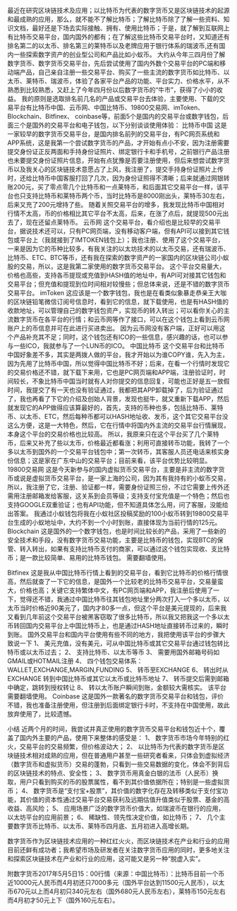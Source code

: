 最近在研究区块链技术及应用；以比特币为代表的数字货币又是区块链技术的起源和最成熟的应用，那么，就不能不了解比特币；了解比特币除了了解一些资料、知识文档，最好还是下场去实际接触、拥有、使用比特币；于是，就了解到互联网上有比特币交易平台，国内国外的都有；在了解这些比特币交易平台时，又知道还有排名第二的以太币、排名第三的莱特币以及老牌应用于银行体系的瑞波币,还有国内一些探索数字资产的创业型公司和产品比如小蚁币。
大约从今年三四月份了解数字货币、数字货币交易平台，先后尝试使用了国内外数个交易平台的PC端和移动端产品，自己亲自注册一些交易平台、购买了一些主流的数字货币如比特币、以太币、莱特币、瑞波币，体验了各家平台产品的功能、平台实力、价格水平，从不熟悉到比较熟悉，又赶上了今年四月份以后数字货币的“牛市”，获得了小小的收益。
我的原则是选取排名前几名的产品或交易平台去体验，主要使用、下载的交易平台有比特币中国、云币网、中国比特币、19800交易网、imToken、Blockchain、Bitfinex、 coinbase等，前面5个是国内的交易平台或数字钱包，后面三个是国外的交易平台和电子钱包，以下分别谈谈使用体验：
比特币中国
这是一家较早的数字货币交易平台，是国内排名前列的交易平台，有PC网页系统和APP系统，这是我第一个尝试数字货币的产品，才开始有点小不安，因为注册需要提交身份证正反两面和手持身份证照片、绑定银行卡和手机号，之前银行产品注册也未要提交身份证照片信息，开始有点犹豫是否要注册使用，但后来想尝试数字货币以及我关心的区块链技术意愿占了上风，我注册了，提交手持身份证照片上传时，还给比特币中国客服打回了几次，因为身份证照得不清晰；后来就通过网银转账200元，买了零点零几个比特币和一点莱特币，和后面其它交易平台一样，该平台也只支持比特币和莱特币两个币，当时比特币是8000刚出头，莱特币30左右，后来又充了200元增持了些。
随着关照交易平台的增多，我发现比特币中国相对行情不太高，币的价格相比其它平台不太高，后来，在涨了点后，就提现500元出去了，现在还留点莱特币。
云币网
这个交易平台，看介绍也是比较早的交易平台，据说技术还可以，只有PC网页端，没有移动客户端，但有API可以接到其它钱包或平台上（我就接到了IMTOKEN钱包上）；我也注册、使用了这个交易平台，一来是因为它的币种比较多，有我关注的以太坊技术的以太币交易，还有瑞波币、比特币、ETC、BTC等币，还有我在探索的数字资产的一家国内的区块链公司小蚁股的交易，所以，这是我第二家使用的数字货币交易平台。
这个平台交易量大，价格也高些，支持各币提现或充值到HASH值的地址中，有API可对接其它钱包和交易平台；但充值和提现到位时间相对较慢些；但总体来说，还是不错的数字货币交易平台。
imToken
这应该是一个数字钱包，我也是在看类似象暴走恭亲王大咖的区块链铅笔微信订阅号信息时，看到它的信息，就下载使用，也是有HASH值的收款地址，可以管理自己的数字钱包资产，实现币的转入转出；可以看你关心的主流数字货币在各平台的行情；和云币网等作了接口，可以在这个钱包上看到云币网账户上的币信息并可在此进行买进卖出。
因为云币网没有客户端，正好可以用这个产品补充其不足；同时，这个钱包还有ICO的一些信息，感兴趣的话，也可以参与一些ICO，我就参与了一个LUN币的ICO。
中国比特币
这个交易平台和比特币中国好象差不多，其实是两拨人做的平台，我才开始以为谁COPY谁，先入为主，因为先用了比特币中国，所以觉得中国比特币不好；后来，在看一个行情时发现它的交易价格还不错，就下载下来用，它也是PC网页端和APP端，注册验证时，时间较长，不象比特币中国当时就有人对你提交的信息回复，可能也正好是五一放假时间，我提交了有一天也没有验证通过，我都把其APP卸载掉了，后为验证通过了，我也再看了下它的介绍及创始人背景，发现也挺牛，就又重新下载APP，然后就发现它的APP做得应该算最好的，首先，支持的币种也多，包括比特币、莱特币、以太币、ETC，然后每种币都可以HASH地址收、发币，这个其它交易平台没这么方便，这是一大特色，然后，它在行情中将国内外主流的交易平台行情展现，本身这个平台的交易价格也比较高。
	所以，我原来只在这个平台买了几个莱特币，后来又补充了些以太币，价格最近都看涨；利用可直接转币功能，我转了一个多以太币到国外的一个交易平台钱包中；第一次转币，其客服人员还电话来核实身份信息；这是家在广东中山的交易平台；目前来看，该平台优势比较明显。
19800交易网
这是今天新参与的国内虚拟货币交易平台，主要是非主流的数字货币或说是虚拟货币交易平台，是一家上海的公司，因为其有我持有的小蚁币交易，所以，我注册了它，注册、验证都一样，需要身份证照三份，不过它需要上传外还需用注册邮箱发给客服，这关系到会员等级；支持支付宝充值是一个特色；然后也支持GOOGLE双重验证；也有API功能，但不知道具体怎么用，问了客服，没能给出答案。
我通过小蚁钱包将我在小蚁社区投稿奖励的100小蚁币转到19800交易平台生成的小蚁地址中，大约不到一个小时到账，直接体现为当前行情的125元。
Blockchain
这是国外的一个数字钱包，也是时间比较长的产品，采用了一些新的安全技术和手段，没有数字货币交易功能，主要是比特币的钱包，实现BTC的保管、转入转出，如果有支持比特币支付的商家，可以通过这个钱包实现收、支比特币；是一款比较简单、易用的比特币钱包。
需要翻墙使用。

Bitfinex
这是我从中国比特币行情上看到的交易平台，看到它比特币的价格行情很高，然后就查了一下它的信息，是国外一个比较老的比特币交易平台，交易量蛮大，价格也高；关键它支持繁体中文，有PC网页端和APP，我注册后使用了一下，觉得还不错，我通过中国比特币往其钱包地址里分两次打入一个多以太币，以太币当时价格近90美元了，国内才80多一点，但这个平台是美元提现的，后来我又看到几年前这个交易平台被黑客窃取了很多比特币，所以我又把我这一个多以太币转回国内交易平台上中国比特币上，也是通过HASH地址直接转币过来的，瞬时到账。
国外交易平台和国内平台使用有些不同的地方，我把使用该平台的步骤大致说一下
1、	美元充值，没有美元，可从中国比特币或其它交易平台通过钱包转比特币或以太币过去；
2、	支持比特币、以太币等币
3、	需要用国外邮箱号码如GMAIL或HOTMAIL注册
4、	四个钱包交易体系：WALLET,EXCHANGE,MARGIN,FUNDING
5、	转币至EXCHANGE
6、	转出时从EXCHANGE 转到中国比特币或其它以太币或比特币地址
7、	转币提交后需到邮箱中确定，跳转到授权转让
8、	转以太币账户瞬间到账，金额较大需核实。
该平台需要翻墙使用。
Coinbase
这是国外一款著名的数字货币交易平台和钱包，评价不错，我也准备注册使用，但注册到后面绑定银行卡时，不支持在中国使用，故此放弃使用了，比较遗憾。

小结
近两个月的时间，我尝试并真正使用的数字货币交易平台和钱包近十个，覆盖了国内外主要的产品，使用下来整体的感受是：
1、	数字货币市场今年特别的红火，交易平台的交易频繁，但价格波动大；
2、	以比特币为代表的数字货币是区块链技术相对成熟的应用，但在普通用户甚至一些研究者看来，只体会到虚拟经济（数字货币和虚拟货币）交易的蓬勃，只看到一些交易数据的变化，体会不到背后的区块链技术的特点、安全性；
3、	数字货币用真金白银的法币（人民币）换取，用户只看到购买的币的股票属性，看不到其价值依据所在；特别是一些虚拟货币；
4、	数字货币是“支付宝+股票”，其价值的数字化存在及转移类似于支付宝功能，其价值的资本性通过交易平台交易获利及远期估值升值类似于股票、基金的高收益、高风险；
5、	应用场景广泛的数字货币价值大，如瑞波币在银行的应用，以太坊平台的应用前景；
6、	稀缺性、领先性决定价值，如比特币；
7、	几个主要数字货币比特币、以太币、莱特币四月底、五月初进入高增长期。

数字货币作为区块链技术应用的一种红红火火，而区块链技术在产业和行业的应用目前还鲜有成功者；我希望市场及研发者在关注数字货币应用的同时，更多地关注和探索区块链技术在产业和行业的应用，这可能又是另一种“脱虚入实”。

附数字货币2017年5月5日15：00行情（来源：中国比特币）：比特币目前一个币近10000元人民币而4月初还只7000多元（国外平台达到11500元人民币），以太币670元以上而4月初只340元左右（国外680元人民币左右），莱特币150元左右而4月初才50元上下（国外160元左右）。

